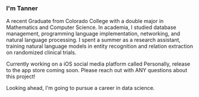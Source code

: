 ### I'm Tanner
A recent Graduate from Colorado College with a double major in Mathematics and Computer Science. In academia, I studied database management, programming language implementation, networking, and natural language processing. I spent a summer as a research assistant, training natural language models in entity recognition and relation extraction on randomized clinical trials. 

Currently working on a iOS social media platform called Personally, release to the app store coming soon. Please reach out with ANY questions about this project!

Looking ahead, I'm going to pursue a career in data science. 


<!--
**tflagg3/tflagg3** is a ✨ _special_ ✨ repository because its `README.md` (this file) appears on your GitHub profile.

Here are some ideas to get you started:

- 🔭 I’m currently working on ...
- 🌱 I’m currently learning ...
- 👯 I’m looking to collaborate on ...
- 🤔 I’m looking for help with ...
- 💬 Ask me about ...
- 📫 How to reach me: ...
- 😄 Pronouns: ...
- ⚡ Fun fact: ...
-->
